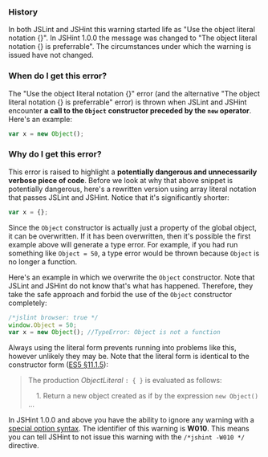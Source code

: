 <!---
{
    "titles": [
        "The object literal notation {} is preferrable",
        "Use the object literal notation {}",
        "W010"
    ],
    "tools": [
        "jslint",
        "jshint"
    ],
    "tags": [
        "object"
    ],
    "contributors": [
        "jallardice"
    ],
    "slugs": [
        "the-object-literal-notation-is-preferrable",
        "use-the-object-literal-notation",
        "w010"
    ]
}
-->

### History

In both JSLint and JSHint this warning started life as "Use the object literal notation {}". In JSHint 1.0.0 the message
was changed to "The object literal notation {} is preferrable". The circumstances under which the warning is issued have
not changed.

### When do I get this error?

The "Use the object literal notation {}" error (and the alternative "The object literal notation {} is preferrable"
error) is thrown when JSLint and JSHint encounter **a call to the `Object` constructor preceded by the `new` operator**.
Here's an example:

```javascript
var x = new Object();
```

### Why do I get this error?

This error is raised to highlight a **potentially dangerous and unnecessarily verbose piece of code**. Before we look at
why that above snippet is potentially dangerous, here's a rewritten version using array literal notation that passes
JSLint and JSHint. Notice that it's significantly shorter:

```javascript
var x = {};
```

Since the `Object` constructor is actually just a property of the global object, it can be overwritten. If it has been
overwritten, then it's possible the first example above will generate a type error. For example, if you had run
something like `Object = 50`, a type error would be thrown because `Object` is no longer a function.

Here's an example in which we overwrite the `Object` constructor. Note that JSLint and JSHint do not know that's what
has happened. Therefore, they take the safe approach and forbid the use of the `Object` constructor completely:

```javascript
/*jslint browser: true */
window.Object = 50;
var x = new Object(); //TypeError: Object is not a function
```

Always using the literal form prevents running into problems like this, however unlikely they may be. Note that the
literal form is identical to the constructor form ([ES5 &sect;11.1.5](http://es5.github.com/#x11.1.5)):

> The production *ObjectLiteral* `: { }` is evaluated as follows:
>
> &nbsp;&nbsp;&nbsp;&nbsp;1. Return a new object created as if by the expression `new Object()` ...

In JSHint 1.0.0 and above you have the ability to ignore any warning with a
[special option syntax](http://jshint.com/docs/#options). The identifier of this warning is **W010**. This means you
can tell JSHint to not issue this warning with the `/*jshint -W010 */` directive.
